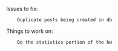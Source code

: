 
Issues to fix:
```
    Duplicate posts being created in db
```
Things to work on:
```
    Do the statistics portion of the hw
```
